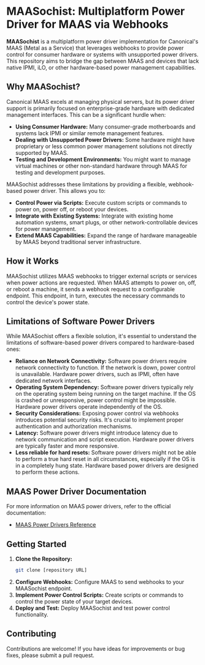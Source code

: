 # MAASochist: Multiplatform Power Driver for MAAS via Webhooks

**MAASochist** is a multiplatform power driver implementation for Canonical's MAAS (Metal as a Service) that leverages webhooks to provide power control for consumer hardware or systems with unsupported power drivers. This repository aims to bridge the gap between MAAS and devices that lack native IPMI, iLO, or other hardware-based power management capabilities.

## Why MAASochist?

Canonical MAAS excels at managing physical servers, but its power driver support is primarily focused on enterprise-grade hardware with dedicated management interfaces. This can be a significant hurdle when:

* **Using Consumer Hardware:** Many consumer-grade motherboards and systems lack IPMI or similar remote management features.
* **Dealing with Unsupported Power Drivers:** Some hardware might have proprietary or less common power management solutions not directly supported by MAAS.
* **Testing and Development Environments:** You might want to manage virtual machines or other non-standard hardware through MAAS for testing and development purposes.

MAASochist addresses these limitations by providing a flexible, webhook-based power driver. This allows you to:

* **Control Power via Scripts:** Execute custom scripts or commands to power on, power off, or reboot your devices.
* **Integrate with Existing Systems:** Integrate with existing home automation systems, smart plugs, or other network-controllable devices for power management.
* **Extend MAAS Capabilities:** Expand the range of hardware manageable by MAAS beyond traditional server infrastructure.

## How it Works

MAASochist utilizes MAAS webhooks to trigger external scripts or services when power actions are requested. When MAAS attempts to power on, off, or reboot a machine, it sends a webhook request to a configurable endpoint. This endpoint, in turn, executes the necessary commands to control the device's power state.

## Limitations of Software Power Drivers

While MAASochist offers a flexible solution, it's essential to understand the limitations of software-based power drivers compared to hardware-based ones:

* **Reliance on Network Connectivity:** Software power drivers require network connectivity to function. If the network is down, power control is unavailable. Hardware power drivers, such as IPMI, often have dedicated network interfaces.
* **Operating System Dependency:** Software power drivers typically rely on the operating system being running on the target machine. If the OS is crashed or unresponsive, power control might be impossible. Hardware power drivers operate independently of the OS.
* **Security Considerations:** Exposing power control via webhooks introduces potential security risks. It's crucial to implement proper authentication and authorization mechanisms.
* **Latency:** Software power drivers might introduce latency due to network communication and script execution. Hardware power drivers are typically faster and more responsive.
* **Less reliable for hard resets:** Software power drivers might not be able to perform a true hard reset in all circumstances, especially if the OS is in a completely hung state. Hardware based power drivers are designed to perform these actions.

## MAAS Power Driver Documentation

For more information on MAAS power drivers, refer to the official documentation:

* [MAAS Power Drivers Reference](https://maas.io/docs/reference-power-drivers)

## Getting Started

1.  **Clone the Repository:**
    ```bash
    git clone [repository URL]
    ```
2.  **Configure Webhooks:** Configure MAAS to send webhooks to your MAASochist endpoint.
3.  **Implement Power Control Scripts:** Create scripts or commands to control the power state of your target devices.
4.  **Deploy and Test:** Deploy MAASochist and test power control functionality.

## Contributing

Contributions are welcome! If you have ideas for improvements or bug fixes, please submit a pull request.

